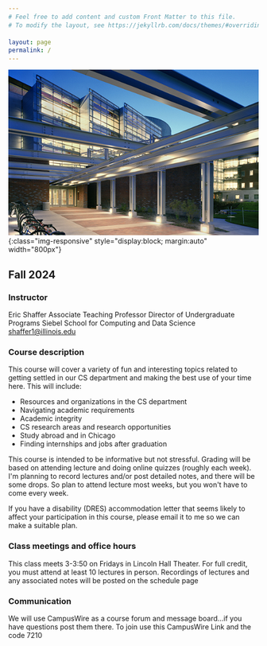 ```yaml
---
# Feel free to add content and custom Front Matter to this file.
# To modify the layout, see https://jekyllrb.com/docs/themes/#overriding-theme-defaults

layout: page
permalink: /
---
```


![CS Building](/img/siebel1.jpg){:class="img-responsive" style="display:block; margin:auto" width="800px"}

## Fall 2024

### Instructor
Eric Shaffer
Associate Teaching Professor
Director of Undergraduate Programs
Siebel School for Computing and Data Science
shaffer1@illinois.edu

### Course description
This course will cover a variety of fun and interesting topics related to getting settled in our CS department and making the best use of your time here. This will include:

+ Resources and organizations in the CS department
+ Navigating academic requirements
+ Academic integrity
+ CS research areas and research opportunities
+ Study abroad and in Chicago
+ Finding internships and jobs after graduation
  
This course is intended to be informative but not stressful. Grading will be based on attending lecture and doing online quizzes (roughly each week). I'm planning to record lectures and/or post detailed notes, and there will be some drops. So plan to attend lecture most weeks, but you won't have to come every week.

If you have a disability (DRES) accommodation letter that seems likely to affect your participation in this course, please email it to me so we can make a suitable plan.

### Class meetings and office hours
This class meets 3-3:50 on Fridays in Lincoln Hall Theater. For full credit, you must attend at least 10 lectures in person. Recordings of lectures and any associated notes will be posted on the schedule page

### Communication
We will use CampusWire as a course forum and message board...if you have questions post them there.
To join use this CampusWire Link and the code 7210






